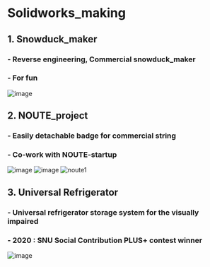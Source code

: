 # Solidworks_making

## 1. Snowduck_maker
### - Reverse engineering, Commercial snowduck_maker 
### - For fun
![image](https://user-images.githubusercontent.com/74540268/169968584-c470d766-c87b-4080-9d84-2b948e47175a.png)



## 2. NOUTE_project
### - Easily detachable badge for commercial string
### - Co-work with NOUTE-startup
![image](https://user-images.githubusercontent.com/74540268/169968646-02b198f7-8226-487e-bc1f-3384b0a5df37.png)
![image](https://user-images.githubusercontent.com/74540268/169974763-82d84ba1-d22f-4b69-a529-8c9d77b73ef2.png) ![noute1](https://user-images.githubusercontent.com/74540268/169972979-b0f16584-8961-4f20-b9f3-821c0aa4960a.gif)



## 3. Universal Refrigerator
### - Universal refrigerator storage system for the visually impaired
### - 2020 : SNU Social Contribution PLUS+ contest winner
![image](https://user-images.githubusercontent.com/74540268/169968702-6ea9f29f-1507-4a10-8413-0baa380fa894.png)
